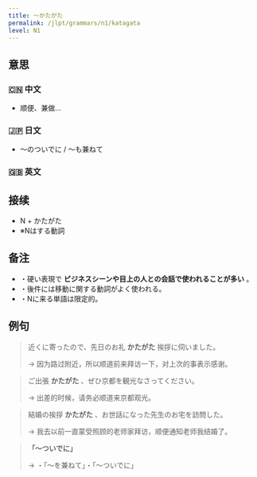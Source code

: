 ```yaml
---
title: 〜かたがた
permalink: /jlpt/grammars/n1/katagata
level: N1
---
```


## 意思

### 🇨🇳 中文

- 顺便、兼做…

### 🇯🇵 日文

- 〜のついでに / 〜も兼ねて

### 🇬🇧 英文


## 接续

- N + かたがた
- ※Nはする動詞

## 备注

- ・硬い表現で **ビジネスシーンや目上の人との会話で使われることが多い** 。
- ・後件には移動に関する動詞がよく使われる。
- ・Nに来る単語は限定的。

## 例句

> 近くに寄ったので、先日のお礼 **かたがた** 挨拶に伺いました。
>
> → 因为路过附近，所以顺道前来拜访一下，对上次的事表示感谢。

> ご出張 **かたがた** 、ぜひ京都を観光なさってください。
>
> → 出差的时候，请务必顺道来京都观光。

> 結婚の挨拶 **かたがた** 、お世話になった先生のお宅を訪問した。
>
> → 我去以前一直蒙受照顾的老师家拜访，顺便通知老师我结婚了。

> **「〜ついでに」**
>
> → ・「〜を兼ねて」・「〜ついでに」

